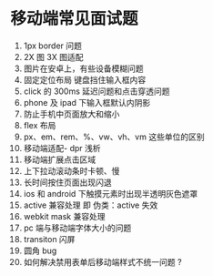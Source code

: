 # 移动端常见面试题

1. 1px border 问题
2. 2X 图 3X 图适配
3. 图片在安卓上，有些设备模糊问题
4. 固定定位布局 键盘挡住输入框内容
5. click 的 300ms 延迟问题和点击穿透问题
6. phone 及 ipad 下输入框默认内阴影
7. 防止手机中页面放大和缩小
8. flex 布局
9. px、em、rem、%、vw、vh、vm 这些单位的区别
10. 移动端适配- dpr 浅析
11. 移动端扩展点击区域
12. 上下拉动滚动条时卡顿、慢
13. 长时间按住页面出现闪退
14. ios 和 android 下触摸元素时出现半透明灰色遮罩
15. active 兼容处理 即 伪类：active 失效
16. webkit mask 兼容处理
17. pc 端与移动端字体大小的问题
18. transiton 闪屏
19. 圆角 bug
20. 如何解决禁用表单后移动端样式不统一问题 ?
